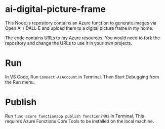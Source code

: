 # ai-digital-picture-frame

This Node.js repository contains an Azure function to generate images via Open AI / DALL-E and upload them to a digital picture frame in my home.

The code contains URLs to my Azure resources. You would need to fork the repository and change the URLs to use it in your own projects.

# Run

In VS Code, Run `Connect-AzAccount` in Terminal. Then Start Debugging from the Run menu.

# Publish

Run `func azure functionapp publish function7492` in Terminal. This requires Azure Functions Core Tools to be installed on the local machine.